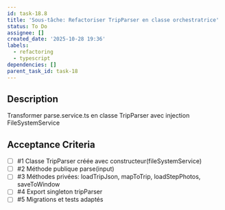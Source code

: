 ```yaml
---
id: task-18.8
title: 'Sous-tâche: Refactoriser TripParser en classe orchestratrice'
status: To Do
assignee: []
created_date: '2025-10-28 19:36'
labels:
  - refactoring
  - typescript
dependencies: []
parent_task_id: task-18
---
```


## Description

<!-- SECTION:DESCRIPTION:BEGIN -->
Transformer parse.service.ts en classe TripParser avec injection FileSystemService
<!-- SECTION:DESCRIPTION:END -->

## Acceptance Criteria
<!-- AC:BEGIN -->
- [ ] #1 Classe TripParser créée avec constructeur(fileSystemService)
- [ ] #2 Méthode publique parse(input)
- [ ] #3 Méthodes privées: loadTripJson, mapToTrip, loadStepPhotos, saveToWindow
- [ ] #4 Export singleton tripParser
- [ ] #5 Migrations et tests adaptés
<!-- AC:END -->
